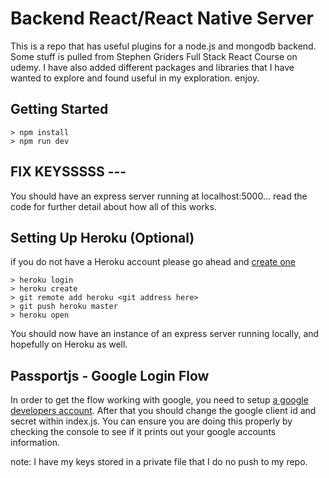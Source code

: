 # Backend React/React Native Server
This is a repo that has useful plugins for a node.js and mongodb backend. Some stuff is pulled from Stephen Griders Full Stack React Course on udemy. I have also added different packages and libraries that I have wanted to explore and found useful in my exploration. enjoy.

## Getting Started
```
> npm install
> npm run dev
```

## FIX KEYSSSSS ---
You should have an express server running at localhost:5000... read the code for further detail about how all of this works.

## Setting Up Heroku (Optional)
if you do not have a Heroku account please go ahead and [create one](https://www.heroku.com/)
```
> heroku login
> heroku create
> git remote add heroku <git address here>
> git push heroku master
> heroku open
```
You should now have an instance of an express server running locally, and hopefully on Heroku as well.

## Passportjs - Google Login Flow
In order to get the flow working with google, you need to setup [a google developers account](https://console.developers.google.com). After that you should change the google client id and secret within index.js. You can ensure you are doing this properly by checking the console to see if it prints out your google accounts information.

note: I have my keys stored in a private file that I do no push to my repo.
